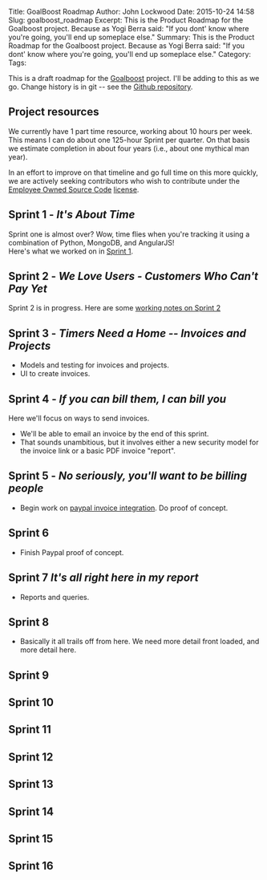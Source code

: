 Title: GoalBoost Roadmap 
Author: John Lockwood
Date: 2015-10-24 14:58
Slug: goalboost_roadmap
Excerpt: This is the Product Roadmap for the Goalboost project. Because as Yogi Berra said:  "If you dont' know where you're going, you'll end up someplace else."
Summary:   This is the Product Roadmap for the Goalboost project. Because as Yogi Berra said:  "If you dont' know where you're going, you'll end up someplace else."
Category: 
Tags: 

This is a draft roadmap for the [Goalboost](/goalboost.html) project.  I'll be adding to this as we go.
Change history is in git -- see the [Github repository](https://github.com/CodeSolid/CodeSolid).

## Project resources

We currently have 1 part time resource, working about 10 hours per week.  This means I can do about one 125-hour Sprint per quarter.  On that basis we estimate completion in about four years (i.e., about one mythical man year).  

In an effort to improve on that timeline and go full time on this more quickly, we are actively seeking contributors who wish to contribute under the [Employee Owned Source Code](http://localhost:8000/employee_owned_source_code.html) [license](https://github.com/CodeSolid/Goalboost/blob/master/LICENSE.md).

## Sprint 1 - *It's About Time*

Sprint one is almost over?  Wow, time flies when you're tracking it using a combination of Python, MongoDB, and AngularJS!  
Here's what we worked on in [Sprint 1](/goalboost_sprint_1.html).

## Sprint 2 - *We Love Users - Customers Who Can't Pay Yet*

Sprint 2 is in progress.  Here are some [working notes on Sprint 2](/goalboost_sprint_2.html)

## Sprint 3 - *Timers Need a Home -- Invoices and Projects*
* Models and testing for invoices and projects.
* UI to create invoices.
## Sprint 4 - *If you can bill them, I can bill you*
Here we'll focus on ways to send invoices.  

- We'll be able to email an invoice by the end of this sprint.
- That sounds unambitious, but it involves either a new security model for the invoice link or a basic PDF invoice "report".
## Sprint 5 - *No seriously, you'll want to be billing people*

- Begin work on [paypal invoice integration](https://developer.paypal.com/docs/classic/invoicing/IntroInvoiceAPI/).  Do proof of concept.
## Sprint 6
- Finish Paypal proof of concept.
## Sprint 7 *It's all right here in my report*
- Reports and queries.

## Sprint 8
- Basically it all trails off from here.  We need more detail front loaded, and more detail here.
## Sprint 9
## Sprint 10
## Sprint 11
## Sprint 12
## Sprint 13
## Sprint 14
## Sprint 15
## Sprint 16